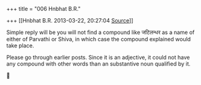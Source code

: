 +++
title = "006 Hnbhat B.R."

+++
[[Hnbhat B.R.	2013-03-22, 20:27:04 [Source](https://groups.google.com/g/samskrita/c/T2g805aJrbI)]]



Simple reply will be you will not find a compound like जटिलन्धर as a name of either of Parvathi or Shiva, in which case the compound explained would take place.

  

Please go through earlier posts. Since it is an adjective, it could not have any compound with other words than an substantive noun qualified by it.



